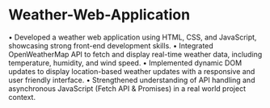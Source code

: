 # Weather-Web-Application
• Developed a weather web application using HTML, CSS, and JavaScript, showcasing strong front-end development skills. 
• Integrated OpenWeatherMap API to fetch and display real-time weather data, including temperature, humidity, and wind speed. 
• Implemented dynamic DOM updates to display location-based weather updates with a responsive and user friendly interface. 
• Strengthened understanding of API handling and asynchronous JavaScript (Fetch API & Promises) in a real world project context.
